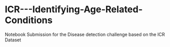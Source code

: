# ICR---Identifying-Age-Related-Conditions
Notebook Submission for the Disease detection challenge based on the ICR Dataset

